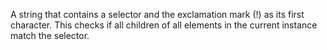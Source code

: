 A string that contains a selector and the exclamation mark (!) as its first character. This checks if all children of all elements in the current instance match the selector.